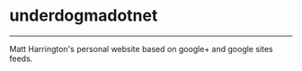 # underdogmadotnet
----

Matt Harrington's personal website based on google+ and google sites feeds.
